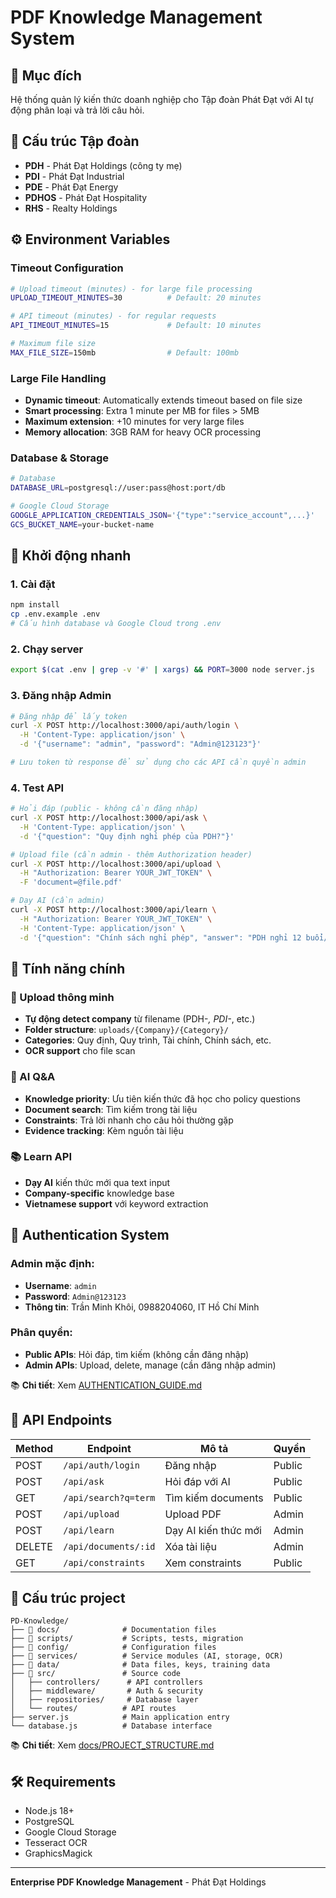 # PDF Knowledge Management System

## 🎯 Mục đích
Hệ thống quản lý kiến thức doanh nghiệp cho Tập đoàn Phát Đạt với AI tự động phân loại và trả lời câu hỏi.

## 🏢 Cấu trúc Tập đoàn
- **PDH** - Phát Đạt Holdings (công ty mẹ)
- **PDI** - Phát Đạt Industrial  
- **PDE** - Phát Đạt Energy
- **PDHOS** - Phát Đạt Hospitality
- **RHS** - Realty Holdings

## ⚙️ Environment Variables

### Timeout Configuration
```bash
# Upload timeout (minutes) - for large file processing
UPLOAD_TIMEOUT_MINUTES=30          # Default: 20 minutes

# API timeout (minutes) - for regular requests  
API_TIMEOUT_MINUTES=15             # Default: 10 minutes

# Maximum file size
MAX_FILE_SIZE=150mb                # Default: 100mb
```

### Large File Handling
- **Dynamic timeout**: Automatically extends timeout based on file size
- **Smart processing**: Extra 1 minute per MB for files > 5MB
- **Maximum extension**: +10 minutes for very large files
- **Memory allocation**: 3GB RAM for heavy OCR processing

### Database & Storage
```bash
# Database
DATABASE_URL=postgresql://user:pass@host:port/db

# Google Cloud Storage  
GOOGLE_APPLICATION_CREDENTIALS_JSON='{"type":"service_account",...}'
GCS_BUCKET_NAME=your-bucket-name
```

## 🚀 Khởi động nhanh

### 1. Cài đặt
```bash
npm install
cp .env.example .env
# Cấu hình database và Google Cloud trong .env
```

### 2. Chạy server
```bash
export $(cat .env | grep -v '#' | xargs) && PORT=3000 node server.js
```

### 3. Đăng nhập Admin
```bash
# Đăng nhập để lấy token
curl -X POST http://localhost:3000/api/auth/login \
  -H 'Content-Type: application/json' \
  -d '{"username": "admin", "password": "Admin@123123"}'

# Lưu token từ response để sử dụng cho các API cần quyền admin
```

### 4. Test API
```bash
# Hỏi đáp (public - không cần đăng nhập)
curl -X POST http://localhost:3000/api/ask \
  -H 'Content-Type: application/json' \
  -d '{"question": "Quy định nghỉ phép của PDH?"}'

# Upload file (cần admin - thêm Authorization header)
curl -X POST http://localhost:3000/api/upload \
  -H "Authorization: Bearer YOUR_JWT_TOKEN" \
  -F 'document=@file.pdf'

# Dạy AI (cần admin)
curl -X POST http://localhost:3000/api/learn \
  -H "Authorization: Bearer YOUR_JWT_TOKEN" \
  -H 'Content-Type: application/json' \
  -d '{"question": "Chính sách nghỉ phép", "answer": "PDH nghỉ 12 buổi/năm"}'
```

## 🚀 Tính năng chính

### 📄 Upload thông minh
- **Tự động detect company** từ filename (PDH-*, PDI-*, etc.)
- **Folder structure**: `uploads/{Company}/{Category}/`
- **Categories**: Quy định, Quy trình, Tài chính, Chính sách, etc.
- **OCR support** cho file scan

### 🤖 AI Q&A
- **Knowledge priority**: Ưu tiên kiến thức đã học cho policy questions
- **Document search**: Tìm kiếm trong tài liệu
- **Constraints**: Trả lời nhanh cho câu hỏi thường gặp
- **Evidence tracking**: Kèm nguồn tài liệu

### 📚 Learn API
- **Dạy AI** kiến thức mới qua text input
- **Company-specific** knowledge base
- **Vietnamese support** với keyword extraction

## 🔐 Authentication System

### Admin mặc định:
- **Username**: `admin`
- **Password**: `Admin@123123`
- **Thông tin**: Trần Minh Khôi, 0988204060, IT Hồ Chí Minh

### Phân quyền:
- **Public APIs**: Hỏi đáp, tìm kiếm (không cần đăng nhập)
- **Admin APIs**: Upload, delete, manage (cần đăng nhập admin)

📚 **Chi tiết**: Xem [AUTHENTICATION_GUIDE.md](./AUTHENTICATION_GUIDE.md)

## 🔧 API Endpoints

| Method | Endpoint | Mô tả | Quyền |
|--------|----------|-------|-------|
| POST | `/api/auth/login` | Đăng nhập | Public |
| POST | `/api/ask` | Hỏi đáp với AI | Public |
| GET | `/api/search?q=term` | Tìm kiếm documents | Public |
| POST | `/api/upload` | Upload PDF | Admin |
| POST | `/api/learn` | Dạy AI kiến thức mới | Admin |
| DELETE | `/api/documents/:id` | Xóa tài liệu | Admin |
| GET | `/api/constraints` | Xem constraints | Public |

## 📁 Cấu trúc project
```
PD-Knowledge/
├── 📁 docs/              # Documentation files
├── 📁 scripts/           # Scripts, tests, migration
├── 📁 config/            # Configuration files
├── 📁 services/          # Service modules (AI, storage, OCR)
├── 📁 data/              # Data files, keys, training data
├── 📁 src/               # Source code
│   ├── controllers/      # API controllers
│   ├── middleware/       # Auth & security
│   ├── repositories/     # Database layer
│   └── routes/          # API routes
├── server.js            # Main application entry
└── database.js          # Database interface
```

📚 **Chi tiết**: Xem [docs/PROJECT_STRUCTURE.md](./docs/PROJECT_STRUCTURE.md)

## 🛠️ Requirements
- Node.js 18+
- PostgreSQL
- Google Cloud Storage
- Tesseract OCR
- GraphicsMagick

---
**Enterprise PDF Knowledge Management** - Phát Đạt Holdings 